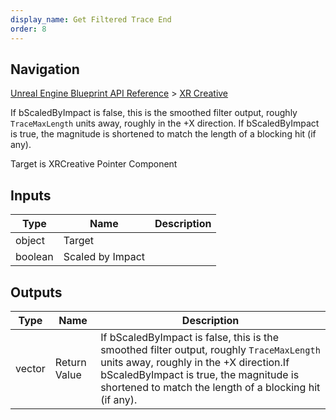```yaml
---
display_name: Get Filtered Trace End
order: 8
---
```

## Navigation

[Unreal Engine Blueprint API Reference](https://dev.epicgames.com/documentation/en-us/unreal-engine/BlueprintAPI) > [XR Creative](https://dev.epicgames.com/documentation/en-us/unreal-engine/BlueprintAPI/XRCreative)

If bScaledByImpact is false, this is the smoothed filter output, roughly `TraceMaxLength` units away, roughly in the +X direction.
If bScaledByImpact is true, the magnitude is shortened to match the length of a blocking hit (if any).

Target is XRCreative Pointer Component

## Inputs

| Type | Name | Description |
| --- | --- | --- |
| object | Target |  |
| boolean | Scaled by Impact |  |

## Outputs

| Type | Name | Description |
| --- | --- | --- |
| vector | Return Value | If bScaledByImpact is false, this is the smoothed filter output, roughly `TraceMaxLength` units away, roughly in the +X direction.If bScaledByImpact is true, the magnitude is shortened to match the length of a blocking hit (if any). |
